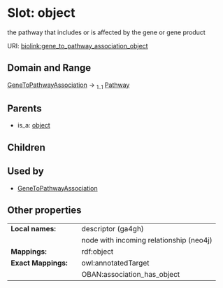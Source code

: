 
# Slot: object


the pathway that includes or is affected by the gene or gene product

URI: [biolink:gene_to_pathway_association_object](https://w3id.org/biolink/vocab/gene_to_pathway_association_object)


## Domain and Range

[GeneToPathwayAssociation](GeneToPathwayAssociation.md) &#8594;  <sub>1..1</sub> [Pathway](Pathway.md)

## Parents

 *  is_a: [object](object.md)

## Children


## Used by

 * [GeneToPathwayAssociation](GeneToPathwayAssociation.md)

## Other properties

|  |  |  |
| --- | --- | --- |
| **Local names:** | | descriptor (ga4gh) |
|  | | node with incoming relationship (neo4j) |
| **Mappings:** | | rdf:object |
| **Exact Mappings:** | | owl:annotatedTarget |
|  | | OBAN:association_has_object |

